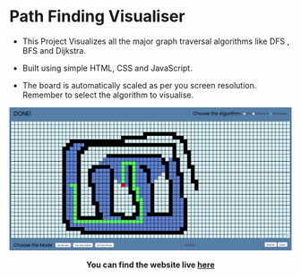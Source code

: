 
# Path Finding Visualiser

- This Project Visualizes all the major graph traversal algorithms like DFS , BFS and Dijkstra. 

- Built using simple HTML, CSS and JavaScript.

- The board is automatically scaled as per you screen resolution. Remember to select the algorithm to visualise.

![Path Finding Visualiser](https://github.com/ggs4ggs4/Path-Finding-Visualizer/blob/a014e32aff24fb13f866e39ddacba5b8f6487dfa/Screenshot%202023-09-21%20150140.png) 

**<p align='center'>You can find the website live <a href="https://ggs4ggs4.github.io/Path-Finding-Visualizer/">here</a></p>**
